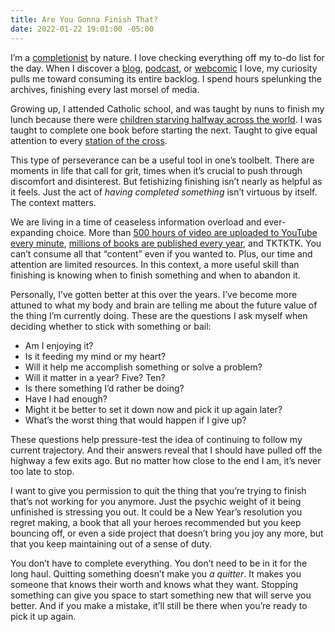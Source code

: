 ```yaml
---
title: Are You Gonna Finish That?
date: 2022-01-22 19:01:00 -05:00
---
```


I’m a [completionist](https://www.macmillandictionary.com/us/dictionary/american/completionist) by nature. I love checking everything off my to-do list for the day. When I discover a [blog](https://randsinrepose.com), [podcast](http://genderpodcast.com), or [webcomic](https://questionablecontent.net) I love, my curiosity pulls me toward consuming its entire backlog. I spend hours spelunking the archives, finishing every last morsel of media.

Growing up, I attended Catholic school, and was taught by nuns to finish my lunch because there were [children starving halfway across the world](https://en.wikipedia.org/wiki/List_of_fallacies#Fallacy_of_relative_privation). I was taught to complete one book before starting the next. Taught to give equal attention to every [station of the cross](https://en.wikipedia.org/wiki/Stations_of_the_Cross).

This type of perseverance can be a useful tool in one’s toolbelt. There are moments in life that call for grit, times when it’s crucial to push through discomfort and disinterest. But fetishizing finishing isn’t nearly as helpful as it feels. Just the act of *having completed something* isn’t virtuous by itself. The context matters.

We are living in a time of ceaseless information overload and ever-expanding choice. More than [500 hours of video are uploaded to YouTube every minute](https://www.statista.com/statistics/259477/hours-of-video-uploaded-to-youtube-every-minute/), [millions of books are published every year](https://malwarwickonbooks.com/published-every-year/), and TKTKTK. You can’t consume all that “content” even if you wanted to. Plus, our time and attention are limited resources. In this context, a more useful skill than finishing is knowing when to finish something and when to abandon it.

Personally, I’ve gotten better at this over the years. I’ve become more attuned to what my body and brain are telling me about the future value of the thing I’m currently doing. These are the questions I ask myself when deciding whether to stick with something or bail:

* Am I enjoying it?
* Is it feeding my mind or my heart?
* Will it help me accomplish something or solve a problem?
* Will it matter in a year? Five? Ten?
* Is there something I’d rather be doing?
* Have I had enough?
* Might it be better to set it down now and pick it up again later?
* What’s the worst thing that would happen if I give up?

These questions help pressure-test the idea of continuing to follow my current trajectory. And their answers reveal that I should have pulled off the highway a few exits ago. But no matter how close to the end I am, it’s never too late to stop.

I want to give you permission to quit the thing that you’re trying to finish that’s not working for you anymore. Just the psychic weight of it being unfinished is stressing you out. It could be a New Year’s resolution you regret making, a book that all your heroes recommended but you keep bouncing off, or even a side project that doesn’t bring you joy any more, but that you keep maintaining out of a sense of duty.

You don’t have to complete everything. You don’t need to be in it for the long haul. Quitting something doesn’t make you *a quitter*. It makes you someone that knows their worth and knows what they want. Stopping something can give you space to start something new that will serve you better. And if you make a mistake, it’ll still be there when you’re ready to pick it up again.